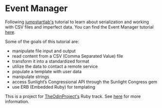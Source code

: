 # Event Manager

Following [jumpstartlab's](http://jumpstartlab.com/) tutorial to learn about serialization and working with CSV files and imperfect data. You can find the Event Manager tutorial [here](http://tutorials.jumpstartlab.com/projects/eventmanager.html).

Some of the goals of this tutorial are:

* manipulate file input and output
* read content from a CSV (Comma Separated Value) file
* transform it into a standardized format
* utilize the data to contact a remote service
* populate a template with user data
* manipulate strings
* access Sunlight’s Congressional API through the Sunlight Congress gem
* use ERB (Embedded Ruby) for templating

This is a project for [TheOdinProject's](http://www.theodinproject.com) Ruby track. See [here](http://www.theodinproject.com/courses/ruby-programming/lessons/file-i-o-and-serialization?ref=lc-pb) for more information.
